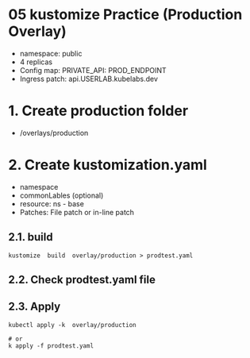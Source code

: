 # 05 kustomize Practice (Production Overlay)<!-- omit in toc -->

- namespace: public
- 4 replicas
- Config map: PRIVATE_API:  PROD_ENDPOINT
- Ingress patch: api.USERLAB.kubelabs.dev
# 1. Create production folder
- /overlays/production

# 2. Create kustomization.yaml
- namespace
- commonLables (optional)
- resource: ns - base
- Patches: File patch or in-line patch

## 2.1. build
```vim
kustomize  build  overlay/production > prodtest.yaml
```

## 2.2. Check prodtest.yaml file
## 2.3. Apply
```vim
kubectl apply -k  overlay/production

# or
k apply -f prodtest.yaml
```
